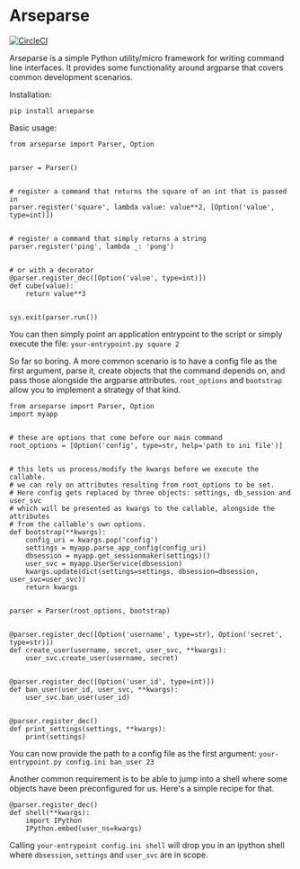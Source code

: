 # Arseparse
[![CircleCI](https://img.shields.io/circleci/project/github/sgarcez/arseparse/master.svg)](https://circleci.com/gh/sgarcez/arseparse)

Arseparse is a simple Python utility/micro framework for writing command line interfaces. It provides some functionality around argparse that covers common development scenarios.

Installation:
```
pip install arseparse
```

Basic usage:
```
from arseparse import Parser, Option


parser = Parser()


# register a command that returns the square of an int that is passed in
parser.register('square', lambda value: value**2, [Option('value', type=int)])


# register a command that simply returns a string
parser.register('ping', lambda _: 'pong')


# or with a decorator
@parser.register_dec([Option('value', type=int)])
def cube(value):
    return value**3


sys.exit(parser.run())
```
You can then simply point an application entrypoint to the script or simply execute the file: `your-entrypoint.py square 2`

So far so boring. A more common scenario is to have a config file as the first argument, parse it, create objects that the command depends on, and pass those alongside the argparse attributes.
`root_options` and `bootstrap` allow you to implement a strategy of that kind.
```
from arseparse import Parser, Option
import myapp


# these are options that come before our main command
root_options = [Option('config', type=str, help='path to ini file')]


# this lets us process/modify the kwargs before we execute the callable.
# we can rely on attributes resulting from root_options to be set.
# Here config gets replaced by three objects: settings, db_session and user_svc
# which will be presented as kwargs to the callable, alongside the attributes
# from the callable's own options.
def bootstrap(**kwargs):
    config_uri = kwargs.pop('config')
    settings = myapp.parse_app_config(config_uri)
    dbsession = myapp.get_sessionmaker(settings)()
    user_svc = myapp.UserService(dbsession)
    kwargs.update(dict(settings=settings, dbsession=dbsession, user_svc=user_svc))
    return kwargs


parser = Parser(root_options, bootstrap)


@parser.register_dec([Option('username', type=str), Option('secret', type=str)])
def create_user(username, secret, user_svc, **kwargs):
    user_svc.create_user(username, secret)
    
 
@parser.register_dec([Option('user_id', type=int)])
def ban_user(user_id, user_svc, **kwargs):
    user_svc.ban_user(user_id)


@parser.register_dec()
def print_settings(settings, **kwargs):
    print(settings)

```
You can now provide the path to a config file as the first argument: `your-entrypoint.py config.ini ban_user 23`

Another common requirement is to be able to jump into a shell where some objects have been preconfigured for us.
Here's a simple recipe for that.

```
@parser.register_dec()
def shell(**kwargs):
    import IPython
    IPython.embed(user_ns=kwargs)

```

Calling `your-entrypoint config.ini shell` will drop you in an ipython shell where `dbsession`, `settings` and `user_svc` are in scope.
